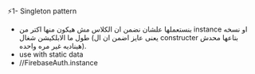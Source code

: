 ⚡1- Singleton pattern 
- بنستعملها علشان نضمن ان الكلاس مش هيكون منها اكتر من instance او نسخه طول ما الابلكيشن شغال (يعنى عايز اضمن ان ال constructer بتاعها محدش هيناديه غير مره واحده).
- use with static data
- //FirebaseAuth.instance
